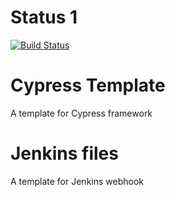# Status 1

[![Build Status](http://testvmjenkins.westeurope.cloudapp.azure.com:8080/buildStatus/icon?job=cy-fw-template)](http://testvmjenkins.westeurope.cloudapp.azure.com:8080/job/cy-fw-template/)

# Cypress Template
A template for Cypress framework
# Jenkins files
A template for Jenkins webhook
